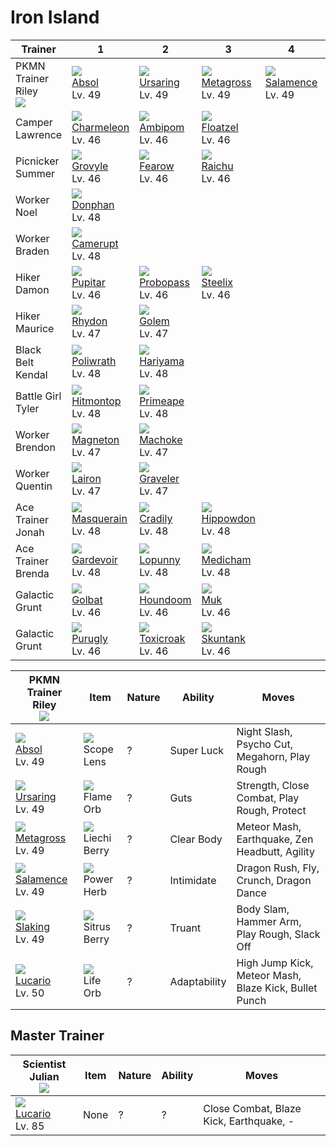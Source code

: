 # Iron Island

Trainer                          | 1                                  | 2                                 | 3                                 | 4                                 | 5                               | 6
---                              | ---                                | ---                               | ---                               | ---                               | ---                             | ---
PKMN Trainer Riley<br>![][riley] | ![][359]<br>[Absol]<br>Lv. 49      | ![][217]<br>[Ursaring]<br>Lv. 49  | ![][376]<br>[Metagross]<br>Lv. 49 | ![][373]<br>[Salamence]<br>Lv. 49 | ![][289]<br>[Slaking]<br>Lv. 49 | ![][448]<br>[Lucario]<br>Lv. 50
Camper Lawrence                  | ![][005]<br>[Charmeleon]<br>Lv. 46 | ![][424]<br>[Ambipom]<br>Lv. 46   | ![][419]<br>[Floatzel]<br>Lv. 46  | &nbsp;                            | &nbsp;                          | &nbsp;
Picnicker Summer                 | ![][253]<br>[Grovyle]<br>Lv. 46    | ![][022]<br>[Fearow]<br>Lv. 46    | ![][026]<br>[Raichu]<br>Lv. 46    | &nbsp;                            | &nbsp;                          | &nbsp;
Worker Noel                      | ![][232]<br>[Donphan]<br>Lv. 48    | &nbsp;                            | &nbsp;                            | &nbsp;                            | &nbsp;                          | &nbsp;
Worker Braden                    | ![][323]<br>[Camerupt]<br>Lv. 48   | &nbsp;                            | &nbsp;                            | &nbsp;                            | &nbsp;                          | &nbsp;
Hiker Damon                      | ![][247]<br>[Pupitar]<br>Lv. 46    | ![][476]<br>[Probopass]<br>Lv. 46 | ![][208]<br>[Steelix]<br>Lv. 46   | &nbsp;                            | &nbsp;                          | &nbsp;
Hiker Maurice                    | ![][112]<br>[Rhydon]<br>Lv. 47     | ![][076]<br>[Golem]<br>Lv. 47     | &nbsp;                            | &nbsp;                            | &nbsp;                          | &nbsp;
Black Belt Kendal                | ![][062]<br>[Poliwrath]<br>Lv. 48  | ![][297]<br>[Hariyama]<br>Lv. 48  | &nbsp;                            | &nbsp;                            | &nbsp;                          | &nbsp;
Battle Girl Tyler                | ![][237]<br>[Hitmontop]<br>Lv. 48  | ![][057]<br>[Primeape]<br>Lv. 48  | &nbsp;                            | &nbsp;                            | &nbsp;                          | &nbsp;
Worker Brendon                   | ![][082]<br>[Magneton]<br>Lv. 47   | ![][067]<br>[Machoke]<br>Lv. 47   | &nbsp;                            | &nbsp;                            | &nbsp;                          | &nbsp;
Worker Quentin                   | ![][305]<br>[Lairon]<br>Lv. 47     | ![][075]<br>[Graveler]<br>Lv. 47  | &nbsp;                            | &nbsp;                            | &nbsp;                          | &nbsp;
Ace Trainer Jonah                | ![][284]<br>[Masquerain]<br>Lv. 48 | ![][346]<br>[Cradily]<br>Lv. 48   | ![][450]<br>[Hippowdon]<br>Lv. 48 | &nbsp;                            | &nbsp;                          | &nbsp;
Ace Trainer Brenda               | ![][282]<br>[Gardevoir]<br>Lv. 48  | ![][428]<br>[Lopunny]<br>Lv. 48   | ![][308]<br>[Medicham]<br>Lv. 48  | &nbsp;                            | &nbsp;                          | &nbsp;
Galactic Grunt                   | ![][042]<br>[Golbat]<br>Lv. 46     | ![][229]<br>[Houndoom]<br>Lv. 46  | ![][089]<br>[Muk]<br>Lv. 46       | &nbsp;                            | &nbsp;                          | &nbsp;
Galactic Grunt                   | ![][432]<br>[Purugly]<br>Lv. 46    | ![][454]<br>[Toxicroak]<br>Lv. 46 | ![][435]<br>[Skuntank]<br>Lv. 46  | &nbsp;                            | &nbsp;                          | &nbsp;

PKMN Trainer Riley<br>![][riley]  | Item                              | Nature | Ability      | Moves
---                               | ---                               | ---    | ---          | ---
![][359]<br>[Absol]<br>Lv. 49     | ![][scope-lens]<br>Scope Lens     | ?      | Super Luck   | Night Slash, Psycho Cut, Megahorn, Play Rough
![][217]<br>[Ursaring]<br>Lv. 49  | ![][flame-orb]<br>Flame Orb       | ?      | Guts         | Strength, Close Combat, Play Rough, Protect
![][376]<br>[Metagross]<br>Lv. 49 | ![][liechi-berry]<br>Liechi Berry | ?      | Clear Body   | Meteor Mash, Earthquake, Zen Headbutt, Agility
![][373]<br>[Salamence]<br>Lv. 49 | ![][power-herb]<br>Power Herb     | ?      | Intimidate   | Dragon Rush, Fly, Crunch, Dragon Dance
![][289]<br>[Slaking]<br>Lv. 49   | ![][sitrus-berry]<br>Sitrus Berry | ?      | Truant       | Body Slam, Hammer Arm, Play Rough, Slack Off
![][448]<br>[Lucario]<br>Lv. 50   | ![][life-orb]<br>Life Orb         | ?      | Adaptability | High Jump Kick, Meteor Mash, Blaze Kick, Bullet Punch

## Master Trainer

Scientist Julian<br>![][scientist] | Item | Nature | Ability | Moves
---                                | ---  | ---    | ---     | ---
![][448]<br>[Lucario]<br>Lv. 85    | None | ?      | ?       | Close Combat, Blaze Kick, Earthquake, -

[Charmeleon]: ../../pokemon_changes/005/
[Fearow]: ../../pokemon_changes/022/
[Raichu]: ../../pokemon_changes/026/
[Golbat]: ../../pokemon_changes/042/
[Primeape]: ../../pokemon_changes/057/
[Poliwrath]: ../../pokemon_changes/062/
[Machoke]: ../../pokemon_changes/067/
[Graveler]: ../../pokemon_changes/075/
[Golem]: ../../pokemon_changes/076/
[Magneton]: ../../pokemon_changes/082/
[Muk]: ../../pokemon_changes/089/
[Rhydon]: ../../pokemon_changes/112/
[Steelix]: ../../pokemon_changes/208/
[Ursaring]: ../../pokemon_changes/217/
[Houndoom]: ../../pokemon_changes/229/
[Donphan]: ../../pokemon_changes/232/
[Hitmontop]: ../../pokemon_changes/237/
[Pupitar]: ../../pokemon_changes/247/
[Grovyle]: ../../pokemon_changes/253/
[Gardevoir]: ../../pokemon_changes/282/
[Masquerain]: ../../pokemon_changes/284/
[Slaking]: ../../pokemon_changes/289/
[Hariyama]: ../../pokemon_changes/297/
[Lairon]: ../../pokemon_changes/305/
[Medicham]: ../../pokemon_changes/308/
[Camerupt]: ../../pokemon_changes/323/
[Cradily]: ../../pokemon_changes/346/
[Absol]: ../../pokemon_changes/359/
[Salamence]: ../../pokemon_changes/373/
[Metagross]: ../../pokemon_changes/376/
[Floatzel]: ../../pokemon_changes/419/
[Ambipom]: ../../pokemon_changes/424/
[Lopunny]: ../../pokemon_changes/428/
[Purugly]: ../../pokemon_changes/432/
[Skuntank]: ../../pokemon_changes/435/
[Lucario]: ../../pokemon_changes/448/
[Hippowdon]: ../../pokemon_changes/450/
[Toxicroak]: ../../pokemon_changes/454/
[Probopass]: ../../pokemon_changes/476/
[flame-orb]: ../img/items/flame-orb.png
[liechi-berry]: ../img/items/liechi-berry.png
[life-orb]: ../img/items/life-orb.png
[power-herb]: ../img/items/power-herb.png
[scope-lens]: ../img/items/scope-lens.png
[sitrus-berry]: ../img/items/sitrus-berry.png
[005]: ../img/pokemon/005.png
[022]: ../img/pokemon/022.png
[026]: ../img/pokemon/026.png
[042]: ../img/pokemon/042.png
[057]: ../img/pokemon/057.png
[062]: ../img/pokemon/062.png
[067]: ../img/pokemon/067.png
[075]: ../img/pokemon/075.png
[076]: ../img/pokemon/076.png
[082]: ../img/pokemon/082.png
[089]: ../img/pokemon/089.png
[112]: ../img/pokemon/112.png
[208]: ../img/pokemon/208.png
[217]: ../img/pokemon/217.png
[229]: ../img/pokemon/229.png
[232]: ../img/pokemon/232.png
[237]: ../img/pokemon/237.png
[247]: ../img/pokemon/247.png
[253]: ../img/pokemon/253.png
[282]: ../img/pokemon/282.png
[284]: ../img/pokemon/284.png
[289]: ../img/pokemon/289.png
[297]: ../img/pokemon/297.png
[305]: ../img/pokemon/305.png
[308]: ../img/pokemon/308.png
[323]: ../img/pokemon/323.png
[346]: ../img/pokemon/346.png
[359]: ../img/pokemon/359.png
[373]: ../img/pokemon/373.png
[376]: ../img/pokemon/376.png
[419]: ../img/pokemon/419.png
[424]: ../img/pokemon/424.png
[428]: ../img/pokemon/428.png
[432]: ../img/pokemon/432.png
[435]: ../img/pokemon/435.png
[448]: ../img/pokemon/448.png
[450]: ../img/pokemon/450.png
[454]: ../img/pokemon/454.png
[476]: ../img/pokemon/476.png
[riley]: ../img/trainer/riley.png
[scientist]: ../img/trainer/scientist.png

